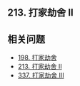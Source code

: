 ## 213. 打家劫舍 II



## 相关问题

- [198. 打家劫舍](./198.%20打家劫舍.md)
- [213. 打家劫舍 II](./213.%20打家劫舍%20II.md)
- [337. 打家劫舍 III](./337.%20打家劫舍%20III.md)


